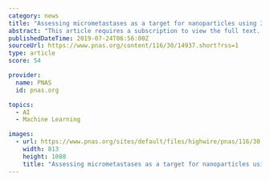 ```yaml
---
category: news
title: "Assessing micrometastases as a target for nanoparticles using 3D microscopy and machine learning"
abstract: "This article requires a subscription to view the full text. If you have a subscription you may use the login form below to view the article. Access to this article can also be purchased. Successful delivery of therapeutic agents to metastatic tumors is ..."
publishedDateTime: 2019-07-24T06:56:00Z
sourceUrl: https://www.pnas.org/content/116/30/14937.short?rss=1
type: article
score: 54

provider:
  name: PNAS
  id: pnas.org

topics:
  - AI
  - Machine Learning

images:
  - url: https://www.pnas.org/sites/default/files/highwire/pnas/116/30.cover-source.jpg
    width: 813
    height: 1088
    title: "Assessing micrometastases as a target for nanoparticles using 3D microscopy and machine learning"
---
```

